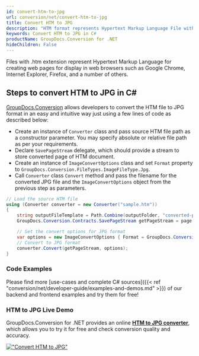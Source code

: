 ```yaml
---
id: convert-htm-to-jpg
url: conversion/net/convert-htm-to-jpg
title: Convert HTM to JPG
description: "HTM format represents Hypertext Markup Language File with .htm extension. Learn how to convert HTM to JPG file programmatically in C# language using GroupDocs.Conversion for .NET library."
keywords: Convert HTM to JPG in C#
productName: GroupDocs.Conversion for .NET
hideChildren: False
---
```


Files with .htm extension represent Hypertext Markup Language for creating web pages for display in web browsers such as Google Chrome, Internet Explorer, Firefox, and a number of others.

## Steps to convert HTM to JPG in C#

[GroupDocs.Conversion](https://products.groupdocs.com/conversion/net) allows developers to convert the HTM file to JPG format in an easy and intuitive way just using a few lines of code as described below:

* Create an instance of `Converter` class and pass source HTM file path as a constructor parameter. You may specify absolute or relative file path as per your requirements. 
* Declare `SavePageStream` delegate, which should provide a stream to store converted page of HTM document.
* Create an instance of `ImageConvertOptions` class and set `Format` property to `GroupDocs.Conversion.FileTypes.ImageFileType.Jpg`.
* Call `Converter` class `Convert` method and pass the filename for the converted JPG file and the `ImageConvertOptions` object from the previous step as parameters.

```csharp
// Load the source HTM file
using (Converter converter = new Converter("sample.htm"))
{
    string outputFileTemplate = Path.Combine(outputFolder, "converted-page-{0}.jpg");
    GroupDocs.Conversion.Contracts.SavePageStream getPageStream = page => new FileStream(string.Format(outputFileTemplate, page), FileMode.Create);

    // Set the convert options for JPG format
    var options = new ImageConvertOptions { Format = GroupDocs.Conversion.FileTypes.ImageFileType.Jpg };   
    // Convert to JPG format
    converter.Convert(getPageStream, options);
}
```

### Code Examples

Please find more [use-cases and complete C# sources]({{< ref "conversion/net/developer-guide/examples-and-demos.md" >}}) of our backend and frontend examples and try them for free!

### HTM to JPG Live Demo

GroupDocs.Conversion for .NET provides an online [**HTM to JPG converter**](https://products.groupdocs.app/conversion/htm-to-jpg), which allows you to try it for free and check conversion quality and accuracy.

[!["Convert HTM to JPG"](conversion/net/images/convert-to-jpg/convert-htm-to-jpg.png)](https://products.groupdocs.app/conversion/htm-to-jpg)